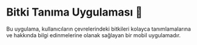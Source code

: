 # Bitki Tanıma Uygulaması 🌿

Bu uygulama, kullanıcıların çevrelerindeki bitkileri kolayca tanımlamalarına ve hakkında bilgi edinmelerine olanak sağlayan bir mobil uygulamadır.

